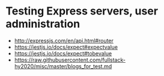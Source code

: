 # Testing Express servers, user administration

- http://expressjs.com/en/api.html#router
- https://jestjs.io/docs/expect#expectvalue
- https://jestjs.io/docs/expect#tobevalue
- https://raw.githubusercontent.com/fullstack-hy2020/misc/master/blogs_for_test.md